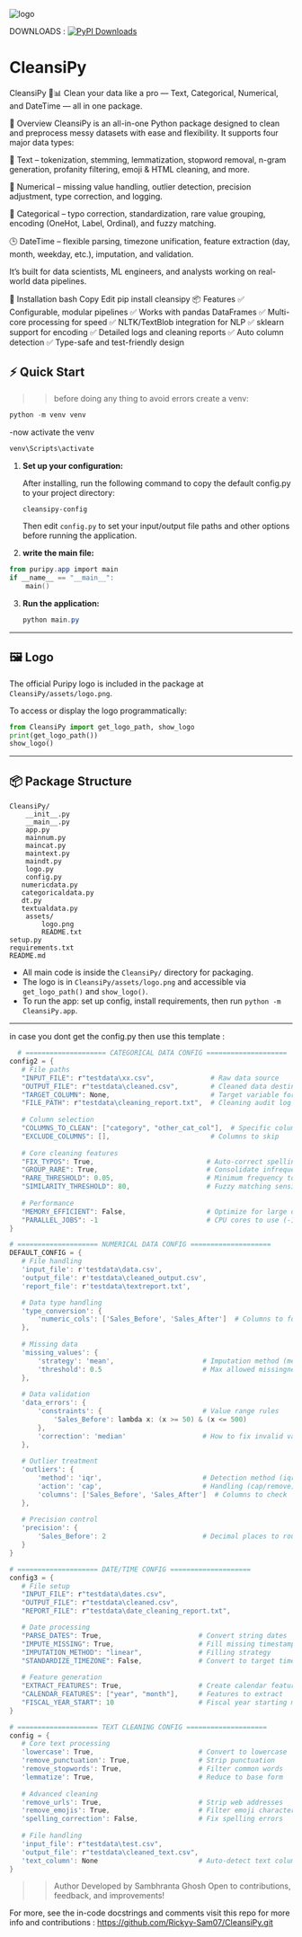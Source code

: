 

![logo](https://github.com/user-attachments/assets/9851a803-cc05-43b6-918e-e8a407d3296d)

DOWNLOADS : [![PyPI Downloads](https://static.pepy.tech/badge/cleansipy)](https://pepy.tech/projects/cleansipy)
# CleansiPy
CleansiPy 🧼📊
Clean your data like a pro — Text, Categorical, Numerical, and DateTime — all in one package.


🚀 Overview
CleansiPy is an all-in-one Python package designed to clean and preprocess messy datasets with ease and flexibility. It supports four major data types:

📝 Text – tokenization, stemming, lemmatization, stopword removal, n-gram generation, profanity filtering, emoji & HTML cleaning, and more.

🧮 Numerical – missing value handling, outlier detection, precision adjustment, type correction, and logging.

🧾 Categorical – typo correction, standardization, rare value grouping, encoding (OneHot, Label, Ordinal), and fuzzy matching.

🕒 DateTime – flexible parsing, timezone unification, feature extraction (day, month, weekday, etc.), imputation, and validation.

It’s built for data scientists, ML engineers, and analysts working on real-world data pipelines.

🔧 Installation
bash
Copy
Edit
pip install cleansipy
📦 Features
✅ Configurable, modular pipelines
✅ Works with pandas DataFrames
✅ Multi-core processing for speed
✅ NLTK/TextBlob integration for NLP
✅ sklearn support for encoding
✅ Detailed logs and cleaning reports
✅ Auto column detection
✅ Type-safe and test-friendly design

## ⚡ Quick Start

>> before doing any thing to avoid errors create a venv:
```powershell
python -m venv venv
```

-now activate the venv 
```powershell
venv\Scripts\activate
```


1. **Set up your configuration:**
   
   After installing, run the following command to copy the default config.py to your project directory:
   ```powershell
   cleansipy-config
   ```
   Then edit `config.py` to set your input/output file paths and other options before running the application.

2. **write the main file:**

```powershell
from puripy.app import main
if __name__ == "__main__":
    main()
```

3. **Run the application:**
   
   ```powershell
   python main.py
   ```
  

---

## 🖼️ Logo

The official Puripy logo is included in the package at `CleansiPy/assets/logo.png`.

To access or display the logo programmatically:

```python
from CleansiPy import get_logo_path, show_logo
print(get_logo_path())
show_logo()
```

---

## 📦 Package Structure

```
CleansiPy/
    __init__.py
    __main__.py
    app.py
    mainnum.py
    maincat.py
    maintext.py
    maindt.py
    logo.py
    config.py
   numericdata.py
   categoricaldata.py
   dt.py
   textualdata.py
    assets/
        logo.png
        README.txt
setup.py
requirements.txt
README.md
```

- All main code is inside the `CleansiPy/` directory for packaging.
- The logo is in `CleansiPy/assets/logo.png` and accessible via `get_logo_path()` and `show_logo()`.
- To run the app: set up config, install requirements, then run `python -m CleansiPy.app`.

---

in case you dont get the config.py then use this template : 

 ```powershell
   # ==================== CATEGORICAL DATA CONFIG ====================
config2 = {
    # File paths
    "INPUT_FILE": r"testdata\xx.csv",              # Raw data source
    "OUTPUT_FILE": r"testdata\cleaned.csv",        # Cleaned data destination
    "TARGET_COLUMN": None,                         # Target variable for ML tasks
    "FILE_PATH": r"testdata\cleaning_report.txt",  # Cleaning audit log
    
    # Column selection
    "COLUMNS_TO_CLEAN": ["category", "other_cat_col"],  # Specific columns to process
    "EXCLUDE_COLUMNS": [],                         # Columns to skip
    
    # Core cleaning features
    "FIX_TYPOS": True,                            # Auto-correct spelling variations
    "GROUP_RARE": True,                           # Consolidate infrequent categories
    "RARE_THRESHOLD": 0.05,                       # Minimum frequency to keep as separate category
    "SIMILARITY_THRESHOLD": 80,                   # Fuzzy matching sensitivity (0-100)
    
    # Performance
    "MEMORY_EFFICIENT": False,                    # Optimize for large datasets
    "PARALLEL_JOBS": -1                           # CPU cores to use (-1 = all)
}

# ==================== NUMERICAL DATA CONFIG ====================
DEFAULT_CONFIG = {
    # File handling
    'input_file': r'testdata\data.csv',
    'output_file': r'testdata\cleaned_output.csv',
    'report_file': r'testdata\textreport.txt',

    # Data type handling
    'type_conversion': {
        'numeric_cols': ['Sales_Before', 'Sales_After']  # Columns to force-convert to numeric
    },
    
    # Missing data
    'missing_values': {
        'strategy': 'mean',                      # Imputation method (mean/median/mode)
        'threshold': 0.5                         # Max allowed missingness per column
    },
    
    # Data validation
    'data_errors': {
        'constraints': {                         # Value range rules
            'Sales_Before': lambda x: (x >= 50) & (x <= 500)
        },
        'correction': 'median'                   # How to fix invalid values
    },
    
    # Outlier treatment
    'outliers': {
        'method': 'iqr',                         # Detection method (iqr/zscore)
        'action': 'cap',                         # Handling (cap/remove)
        'columns': ['Sales_Before', 'Sales_After']  # Columns to check
    },
    
    # Precision control
    'precision': {
        'Sales_Before': 2                        # Decimal places to round
    }
}

# ==================== DATE/TIME CONFIG ====================
config3 = {
    # File setup
    "INPUT_FILE": r"testdata\dates.csv",
    "OUTPUT_FILE": r"testdata\cleaned.csv",
    "REPORT_FILE": r"testdata\date_cleaning_report.txt",

    # Date processing
    "PARSE_DATES": True,                        # Convert string dates
    "IMPUTE_MISSING": True,                     # Fill missing timestamps
    "IMPUTATION_METHOD": "linear",              # Filling strategy
    "STANDARDIZE_TIMEZONE": False,              # Convert to target timezone
    
    # Feature generation
    "EXTRACT_FEATURES": True,                   # Create calendar features
    "CALENDAR_FEATURES": ["year", "month"],     # Features to extract
    "FISCAL_YEAR_START": 10                     # Fiscal year starting month
}

# ==================== TEXT CLEANING CONFIG ====================
config = {
    # Core text processing
    'lowercase': True,                          # Convert to lowercase
    'remove_punctuation': True,                 # Strip punctuation
    'remove_stopwords': True,                   # Filter common words
    'lemmatize': True,                          # Reduce to base form
    
    # Advanced cleaning
    'remove_urls': True,                        # Strip web addresses
    'remove_emojis': True,                      # Filter emoji characters
    'spelling_correction': False,               # Fix spelling errors
    
    # File handling
    'input_file': r"testdata\test.csv",
    'output_file': r"testdata\cleaned_text.csv",
    'text_column': None                         # Auto-detect text column
}
   ```

>> Author
Developed by Sambhranta Ghosh
Open to contributions, feedback, and improvements!  

For more, see the in-code docstrings and comments
visit this repo for more info and contributions : https://github.com/Rickyy-Sam07/CleansiPy.git
